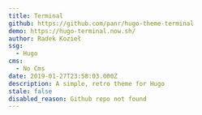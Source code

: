 ```yaml
---
title: Terminal
github: https://github.com/panr/hugo-theme-terminal
demo: https://hugo-terminal.now.sh/
author: Radek Kozieł
ssg:
  - Hugo
cms:
  - No Cms
date: 2019-01-27T23:58:03.000Z
description: A simple, retro theme for Hugo
stale: false
disabled_reason: Github repo not found
---
```

